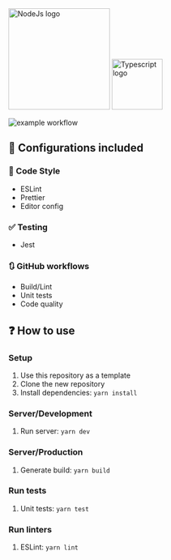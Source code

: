 <img src="https://upload.wikimedia.org/wikipedia/commons/thumb/d/d9/Node.js_logo.svg/590px-Node.js_logo.svg.png" width="200"  alt="NodeJs logo" />
<img src="https://upload.wikimedia.org/wikipedia/commons/4/4c/Typescript_logo_2020.svg" width="100"  alt="Typescript logo" />

![example workflow](https://github.com/susomejias/node-ts-skeleton/actions/workflows/ci.yml/badge.svg)

## 🔧 Configurations included

### 💅 Code Style

- ESLint
- Prettier
- Editor config

### ✅ Testing

- Jest

### 🔃 GitHub workflows

- Build/Lint
- Unit tests
- Code quality

## ❓ How to use

### Setup

1. Use this repository as a template
2. Clone the new repository
3. Install dependencies: ``yarn install``

### Server/Development

1. Run server: ``yarn dev``

### Server/Production

1. Generate build: ``yarn build``

### Run tests

1. Unit tests: ``yarn test``

### Run linters

1. ESLint: ``yarn lint``
